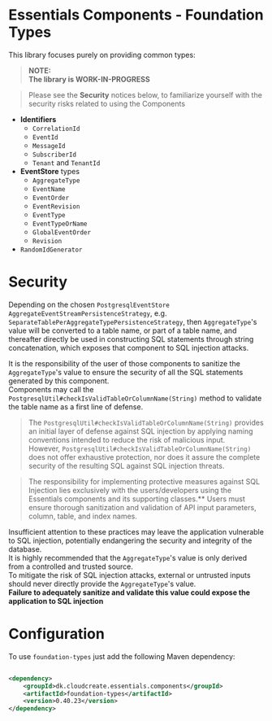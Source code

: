 # Essentials Components - Foundation Types

This library focuses purely on providing common types:

> **NOTE:**  
> **The library is WORK-IN-PROGRESS**

> Please see the **Security** notices below, to familiarize yourself with the security risks related to using the Components

- **Identifiers**
    - `CorrelationId`
    - `EventId`
    - `MessageId`
    - `SubscriberId`
    - `Tenant` and `TenantId`
- **EventStore** types
  - `AggregateType`
  - `EventName`
  - `EventOrder`
  - `EventRevision`
  - `EventType`
  - `EventTypeOrName`
  - `GlobalEventOrder`
  - `Revision`
- `RandomIdGenerator`

# Security
Depending on the chosen `PostgresqlEventStore` `AggregateEventStreamPersistenceStrategy`, e.g. `SeparateTablePerAggregateTypePersistenceStrategy`, then `AggregateType`'s value will be converted to a 
table name, or part of a table name, and thereafter directly be used in constructing SQL statements through string concatenation, which exposes that component to SQL injection attacks.  

It is the responsibility of the user of those components to sanitize the `AggregateType`'s value to ensure the security of all the SQL statements generated by this component.    
Components may call the `PostgresqlUtil#checkIsValidTableOrColumnName(String)` method to validate the table name as a first line of defense.   

>The `PostgresqlUtil#checkIsValidTableOrColumnName(String)` provides an initial layer of defense against SQL injection by applying naming conventions intended to reduce the risk of malicious input.  
However, `PostgresqlUtil#checkIsValidTableOrColumnName(String)` does not offer exhaustive protection, nor does it assure the complete security of the resulting SQL against SQL injection threats. 

>The responsibility for implementing protective measures against SQL Injection lies exclusively with the users/developers using the Essentials components and its supporting classes.** 
Users must ensure thorough sanitization and validation of API input parameters, column, table, and index names. 

Insufficient attention to these practices may leave the application vulnerable to SQL injection, potentially endangering the security and integrity of the database.    
It is highly recommended that the `AggregateType`'s value is only derived from a controlled and trusted source.   
To mitigate the risk of SQL injection attacks, external or untrusted inputs should never directly provide the `AggregateType`'s value.   
**Failure to adequately sanitize and validate this value could expose the application to SQL injection**

# Configuration
To use `foundation-types` just add the following Maven dependency:

```xml

<dependency>
    <groupId>dk.cloudcreate.essentials.components</groupId>
    <artifactId>foundation-types</artifactId>
    <version>0.40.23</version>
</dependency>
```




